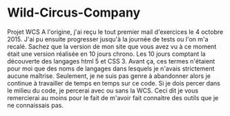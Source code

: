 # Wild-Circus-Company
Projet WCS
A l'origine, j'ai reçu le tout premier mail d'exercices le 4 octobre 2015.
J'ai pu ensuite progresser jusqu'à la journée de tests ou l'on m'a recalé.
Sachez que la version de mon site que vous avez vu à ce moment était une version réalisée en 10 jours chrono.
Les 10 jours comptant la découverte des langages html 5 et CSS 3. Avant ça, ces termes n'étaient pour moi que des noms de
langages dans lesquels je n'avais strictement aucune maîtrise.
Seulement, je ne suis pas genre à abandonner alors je continue à travailler de temps en temps sur ce code.
Si je dois percer dans le milieu du code, je percerai avec ou sans la WCS.
Ceci dit je vous remercierai au moins pour le fait de m'avoir fait connaitre des outils que je ne connaissais pas.
